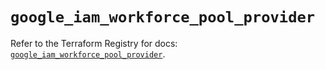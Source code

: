 # `google_iam_workforce_pool_provider`

Refer to the Terraform Registry for docs: [`google_iam_workforce_pool_provider`](https://registry.terraform.io/providers/hashicorp/google-beta/6.48.0/docs/resources/google_iam_workforce_pool_provider).

